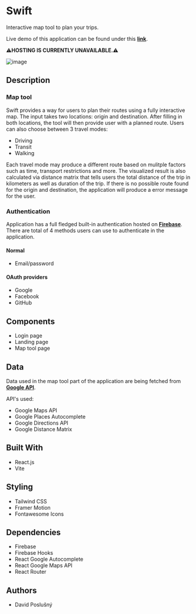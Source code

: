 # Swift

Interactive map tool to plan your trips.

Live demo of this application can be found under this [**link**](https://swift-pst0.onrender.com/). 

⚠️**HOSTING IS CURRENTLY UNAVAILABLE.**⚠️

![image](https://user-images.githubusercontent.com/72783924/223802632-42e92b2c-c230-4ece-9659-e468484327c0.png)


## Description

### Map tool
Swift provides a way for users to plan their routes using a fully interactive map. The input takes two locations: origin and destination. After filling in both locations, the tool will then provide user with a planned route. Users can also choose between 3 travel modes:
- Driving
- Transit
- Walking

Each travel mode may produce a different route based on mulitple factors such as time, transport restrictions and more. The visualized result is also calculated via distance matrix that tells users the total distance of the trip in kilometers as well as duration of the trip. If there is no possible route found for the origin and destination, the application will produce a error message for the user.

### Authentication
Application has a full fledged built-in authentication hosted on [**Firebase**](https://firebase.google.com/). There are total of 4 methods users can use to authenticate in the application.
#### Normal
- Email/password

#### OAuth providers
- Google
- Facebook
- GitHub

## Components
- Login page
- Landing page
- Map tool page

## Data

Data used in the map tool part of the application are being fetched from [**Google API**](https://console.cloud.google.com/).

API's used:
- Google Maps API
- Google Places Autocomplete
- Google Directions API
- Google Distance Matrix

## Built With
- React.js
- Vite

## Styling
- Tailwind CSS
- Framer Motion
- Fontawesome Icons

## Dependencies
- Firebase
- Firebase Hooks
- React Google Autocomplete
- React Google Maps API
- React Router

## Authors
- David Poslušný
